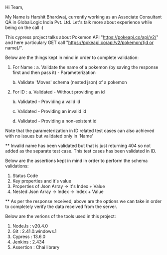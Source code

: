 Hi Team,

My Name is Harshit Bhardwaj, currently working as an Associate Consultant QA in GlobalLogic India Pvt. Ltd. Let's talk more about experience while being on the call :)

This cypress project talks about Pokemon API "https://pokeapi.co/api/v2/" and here particulary GET call "https://pokeapi.co/api/v2/pokemon/{id or name}/".

Below are the things kept in mind in order to complete validation:

  1. For Name :
     a. Validate the name of a pokemon (by saving the response first and then pass it) - Parameterization
   
     b. Validate 'Moves' schema (nested json) of a pokemon
     
  2. For ID :
     a. Validated - Without providing an id
     
     b. Validated - Providing a valid id
     
     c. Validated - Providing an invalid id
     
     d. Validated - Providing a non-existent id

  Note that the parameterization in ID related test cases can also achieved with no issues but validated only in 'Name'

** Invalid name has been validated but that is just returning 404 so not added as the separate test case. This test cases has been validated in ID.

Below are the assertions kept in mind in order to perform the schema validations:
  1. Status Code
  2. Key properties and it's value
  3. Properties of Json Array -> it's Index + Value
  4. Nested Json Array -> Index -> Index + Value

** As per the response received, above are the options we can take in order to completely verify the data received from the server.

Below are the verions of the tools used in this project:
  1. NodeJs : v20.4.0
  2. Git : 2.41.0.windows.1
  3. Cypress : 13.6.0
  4. Jenkins : 2.434
  5. Assertion : Chai library

